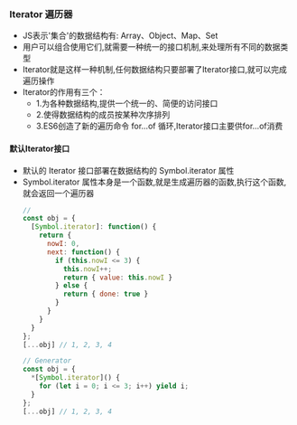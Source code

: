 ### Iterator 遍历器
- JS表示'集合'的数据结构有: Array、Object、Map、Set
- 用户可以组合使用它们,就需要一种统一的接口机制,来处理所有不同的数据类型
- Iterator就是这样一种机制,任何数据结构只要部署了Iterator接口,就可以完成遍历操作
- Iterator的作用有三个：
  - 1.为各种数据结构,提供一个统一的、简便的访问接口
  - 2.使得数据结构的成员按某种次序排列
  - 3.ES6创造了新的遍历命令 for...of 循环,Iterator接口主要供for...of消费

#### 默认Iterator接口
- 默认的 Iterator 接口部署在数据结构的 Symbol.iterator 属性
- Symbol.iterator 属性本身是一个函数,就是生成遍历器的函数,执行这个函数,就会返回一个遍历器
  ```js
  //
  const obj = {
    [Symbol.iterator]: function() {
      return {
        nowI: 0,
        next: function() {
          if (this.nowI <= 3) {
            this.nowI++;
            return { value: this.nowI }
          } else {
            return { done: true }
          }
        }
      }
    }
  };
  [...obj] // 1, 2, 3, 4

  // Generator
  const obj = {
    *[Symbol.iterator]() {
      for (let i = 0; i <= 3; i++) yield i;
    }
  };
  [...obj] // 1, 2, 3, 4
  ```